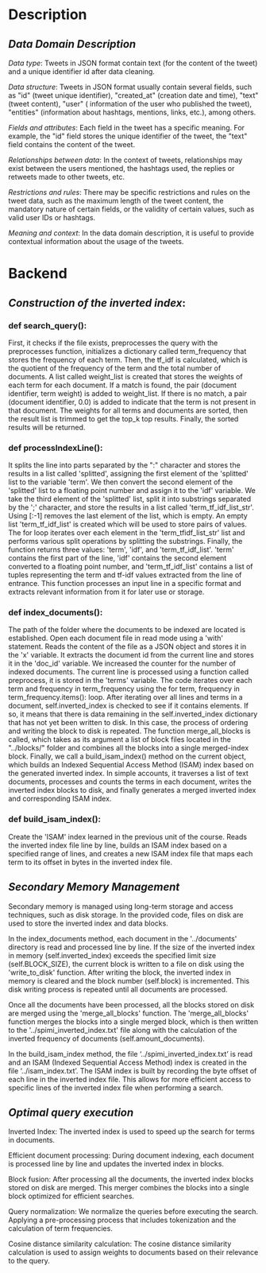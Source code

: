 # Description

## *Data Domain Description*

*Data type*: Tweets in JSON format contain text (for the content of the tweet) and a unique identifier id after data cleaning.

*Data structure*: Tweets in JSON format usually contain several fields, such as "id" (tweet unique identifier), "created_at" (creation date and time), "text" (tweet content), "user" ( information of the user who published the tweet), "entities" (information about hashtags, mentions, links, etc.), among others.

*Fields and attributes*: Each field in the tweet has a specific meaning. For example, the "id" field stores the unique identifier of the tweet, the "text" field contains the content of the tweet.

*Relationships between data*: In the context of tweets, relationships may exist between the users mentioned, the hashtags used, the replies or retweets made to other tweets, etc.

*Restrictions and rules*: There may be specific restrictions and rules on the tweet data, such as the maximum length of the tweet content, the mandatory nature of certain fields, or the validity of certain values, such as valid user IDs or hashtags.

*Meaning and context*: In the data domain description, it is useful to provide contextual information about the usage of the tweets.

# Backend

## *Construction of the inverted index*: 

### def search_query():
First, it checks if the file exists, preprocesses the query with the preprocesses function, initializes a dictionary called term_frequency that stores the frequency of each term. Then, the tf_idf is calculated, which is the quotient of the frequency of the term and the total number of documents. A list called weight_list is created that stores the weights of each term for each document. If a match is found, the pair (document identifier, term weight) is added to weight_list. If there is no match, a pair (document identifier, 0.0) is added to indicate that the term is not present in that document.
The weights for all terms and documents are sorted, then the result list is trimmed to get the top_k top results. Finally, the sorted results will be returned.

### def processIndexLine():
It splits the line into parts separated by the ":" character and stores the results in a list called 'splitted', assigning the first element of the 'splitted' list to the variable 'term'. We then convert the second element of the 'splitted' list to a floating point number and assign it to the 'idf' variable.
We take the third element of the 'splitted' list, split it into substrings separated by the ';' character, and store the results in a list called 'term_tf_idf_list_str'. Using [:-1] removes the last element of the list, which is empty. An empty list 'term_tf_idf_list' is created which will be used to store pairs of values.
The for loop iterates over each element in the 'term_tfidf_list_str' list and performs various split operations by splitting the substrings.
Finally, the function returns three values: 'term', 'idf', and 'term_tf_idf_list'. 'term' contains the first part of the line, 'idf' contains the second element converted to a floating point number, and 'term_tf_idf_list' contains a list of tuples representing the term and tf-idf values ​​extracted from the line of entrance.
This function processes an input line in a specific format and extracts relevant information from it for later use or storage.

### def index_documents():
The path of the folder where the documents to be indexed are located is established. Open each document file in read mode using a 'with' statement. Reads the content of the file as a JSON object and stores it in the 'x' variable. It extracts the document id from the current line and stores it in the 'doc_id' variable. We increased the counter for the number of indexed documents. The current line is processed using a function called preprocess, it is stored in the 'terms' variable.
The code iterates over each term and frequency in term_frequency using the for term, frequency in term_frequency.items(): loop.
After iterating over all lines and terms in a document, self.inverted_index is checked to see if it contains elements. If so, it means that there is data remaining in the self.inverted_index dictionary that has not yet been written to disk. In this case, the process of ordering and writing the block to disk is repeated.
The function merge_all_blocks is called, which takes as its argument a list of block files located in the "../blocks/" folder and combines all the blocks into a single merged-index block. Finally, we call a build_isam_index() method on the current object, which builds an Indexed Sequential Access Method (ISAM) index based on the generated inverted index.
In simple accounts, it traverses a list of text documents, processes and counts the terms in each document, writes the inverted index blocks to disk, and finally generates a merged inverted index and corresponding ISAM index.

### def build_isam_index():
Create the 'ISAM' index learned in the previous unit of the course.
Reads the inverted index file line by line, builds an ISAM index based on a specified range of lines, and creates a new ISAM index file that maps each term to its offset in bytes in the inverted index file.

## *Secondary Memory Management*
Secondary memory is managed using long-term storage and access techniques, such as disk storage. In the provided code, files on disk are used to store the inverted index and data blocks.

In the index_documents method, each document in the '../documents' directory is read and processed line by line. If the size of the inverted index in memory (self.inverted_index) exceeds the specified limit size (self.BLOCK_SIZE), the current block is written to a file on disk using the 'write_to_disk' function. After writing the block, the inverted index in memory is cleared and the block number (self.block) is incremented. This disk writing process is repeated until all documents are processed.

Once all the documents have been processed, all the blocks stored on disk are merged using the 'merge_all_blocks' function. The 'merge_all_blocks' function merges the blocks into a single merged block, which is then written to the '../spimi_inverted_index.txt' file along with the calculation of the inverted frequency of documents (self.amount_documents).

In the build_isam_index method, the file ‘../spimi_inverted_index.txt’ is read and an ISAM (Indexed Sequential Access Method) index is created in the file ‘../isam_index.txt’. The ISAM index is built by recording the byte offset of each line in the inverted index file. This allows for more efficient access to specific lines of the inverted index file when performing a search.

## *Optimal query execution*

Inverted Index: The inverted index is used to speed up the search for terms in documents.

Efficient document processing: During document indexing, each document is processed line by line and updates the inverted index in blocks.

Block fusion: After processing all the documents, the inverted index blocks stored on disk are merged. This merger combines the blocks into a single block optimized for efficient searches.

Query normalization: We normalize the queries before executing the search. Applying a pre-processing process that includes tokenization and the calculation of term frequencies.

Cosine distance similarity calculation: The cosine distance similarity calculation is used to assign weights to documents based on their relevance to the query.
